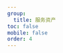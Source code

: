 ```yaml
---
group:
  title: 服务资产
toc: false
mobile: false
order: 4
---
```


<code src="./demo/index.tsx"></code>
